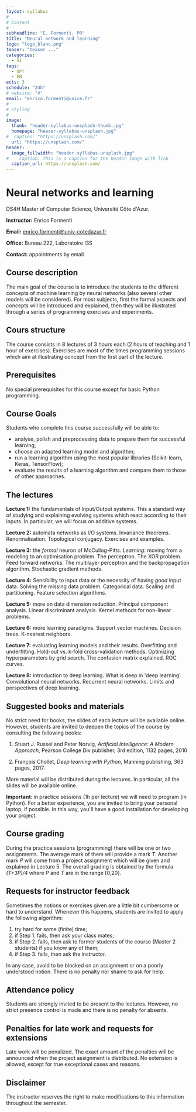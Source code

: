 ```yaml
---
layout: syllabus
#
# Content
#
subheadline: "E. Formenti, PR"
title: "Neural network and learning"
logo: "logo_blanc.png"
teaser: "teaser ..."
categories:
  - S1
tags:
  - OPT
  - EN
ects: 3
schedule: "24h"
# website: "#"
email: "enrico.formenti@unice.fr"
#
# Styling
#
image:
  thumb: "header-syllabus-unsplash-thumb.jpg"
  homepage: "header-syllabus-unsplash.jpg"
#  caption: "https://unsplash.com/"
  url: "https://unsplash.com/"
header:
  image_fullwidth: "header-syllabus-unsplash.jpg"
#    caption: This is a caption for the header image with link
  caption_url: https://unsplash.com/  
---
```

# Neural networks and learning

DS4H Master of Computer Science, Université Côte d'Azur.

**Instructor:** Enrico Formenti

**Email:** enrico.formenti@univ-cotedazur.fr

**Office:** Bureau 222, Laboratoire I3S

**Contact:** appointments by email

## Course description
The main goal of the course is to introduce the students to the different concepts of machine learning by neural networks (also several other models will be considered).
For most subjects, first the formal aspects and concepts will be introduced and explained,
then they will be illustrated through a series of programming exercises and experiments.

## Cours structure
The course consists in 8 lectures of 3 hours each (2 hours of teaching and 1 hour of exercises). Exercises are most of the times programming sessions which aim at illustrating concept from the first part of the lecture.

## Prerequisites
No special prerequisites for this course except for basic Python programming.

## Course Goals
Students who complete this course successfully will be able to:

- analyse, polish and preprocessing data to prepare them for successful learning;
- choose an adapted learning model and algorithm;
- run a learning algorithm using the most popular libraries (Scikit-learn, Keras, TensorFlow);
- evaluate the results of a learning algorithm
and compare them to those of other approaches.


## The lectures

**Lecture 1:** the fundamentals of Input/Output systems. This a standard way of studying and explaining evolving systems which react according to their inputs. In particular, we will focus on additive systems.

**Lecture 2:** automata networks as I/O systems. Invariance theorems. Renormalisation.
Topological conjugacy. Exercises and examples.

**Lecture 3:** the *formal* neuron of McCullog-Pitts. *Learning*: moving from a modeling to an optimisation problem. The perceptron. The XOR problem. Feed forward networks. The multilayer
perceptron and the backpropagation algorithm. Stochastic gradient methods.

**Lecture 4:** Sensibility to input data or the necessity of having *good* input data. Solving the missing data problem. Categorical data. Scaling and partitioning. Feature selection algorithms.

**Lecture 5:** more on data dimension reduction.
Principal component analysis. Linear discriminant
analysis. Kernel methods for non-linear problems.

**Lecture 6:** more learning paradigms. Support vector machines. Decision trees. K-nearest neighbors.

**Lecture 7:** evaluating learning models and their results. Overfitting and underfitting.
Hold-out vs. k-fold cross-validation methods.
Optimizing hyperparameters by grid search. The confusion matrix explained. ROC curves.

**Lecture 8:** introduction to deep learning. What is deep in 'deep learning'. Convolutional neural networks. Recurrent neural networks. Limits and perspectives of deep learning.

## Suggested books and materials
No strict need for books,
the slides of each lecture will be available
online. However, students are invited to
deepen the topics of the course by consulting the following books:

1. Stuart J. Russel and Peter Norvig, *Artificial Intelligence: A Modern Approach*,
Pearson College Div publisher, 3rd edition,
1132 pages, 2010

2. François Chollet, *Deep learning with Python*, Manning publishing, 363 pages, 2017.

More material will be distributed during the lectures. In particular, all the slides will be available online.

**Important**: in practice sessions (1h per lecture) we will need to program (in Python).
For a better experience, you are invited to bring your personal laptop, if possible.
In this way, you'll have a good installation for developing your project.

## Course grading
During the practice sessions (programming) there will be one or two assignments. The average mark of them will provide a mark *T*.
Another mark *P* will come from a project assignment which will be given and explained in Lecture 5. The overall grading is obtained by the formula *(T+3P)/4* where *P* and *T* are in the range [0,20].

## Requests for instructor feedback
Sometimes the notions or exercises given are a little bit cumbersome or hard to understand. Whenever this happens, students are invited to apply the following algorithm:
1. try hard for some (finite) time;
2. if Step 1. fails, then ask your class mates;
3. if Step 2. fails, then ask to former students of the course (Master 2 students) if you know any of them;
4. if Step 3. fails, then ask the instructor.

In any case, avoid to be blocked on an assignment or on a poorly understood notion.
There is no penalty nor shame to ask for help.

## Attendance policy
Students are strongly invited to be present to the lectures. However, no strict presence control is made and there is no penalty for absents.

## Penalties for late work and requests for extensions
Late work will be penalized. The exact amount of the penalties will be announced when the project assignment is distributed. No extension is allowed, except for true exceptional cases and reasons.

## Disclaimer
The instructor reserves the right to make modifications to this information throughout the semester.
